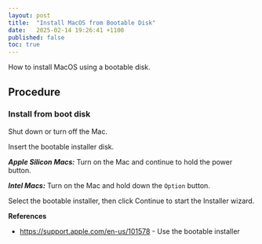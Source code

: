 ```yaml
---
layout: post
title:  "Install MacOS from Bootable Disk"
date:   2025-02-14 19:26:41 +1100
published: false
toc: true
---
```


How to install MacOS using a bootable disk.

## Procedure

### Install from boot disk

Shut down or turn off the Mac.

Insert the bootable installer disk.

***Apple Silicon Macs:*** Turn on the Mac and continue to hold the power button.

***Intel Macs:*** Turn on the Mac and hold down the `Option` button.

Select the bootable installer, then click Continue to start the Installer wizard.

**References**

- https://support.apple.com/en-us/101578 - Use the bootable installer
